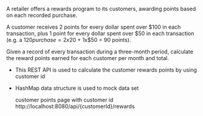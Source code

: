 A retailer offers a rewards program to its customers, awarding points based on each recorded purchase.

A customer receives 2 points for every dollar spent over $100 in each transaction, plus 1 point for every
dollar spent over $50 in each transaction
(e.g. a $120 purchase = 2x$20 + 1x$50 = 90 points).

Given a record of every transaction during a three-month period, calculate the reward points earned for
each customer per month and total.

- This REST API is used to calculate the customer rewards points by using customer id
- HashMap data structure is used to mock data set



    customer points page with customer id
    http://localhost:8080/api/{customerId}/rewards
